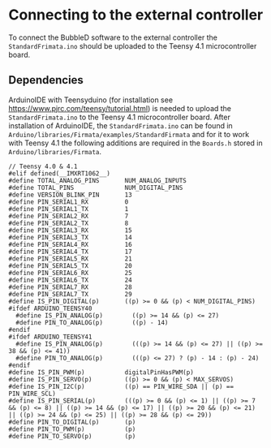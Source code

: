 # Connecting to the external controller

To connect the BubbleD software to the external controller the `StandardFrimata.ino` should be uploaded to the Teensy 4.1 microcontroller board.

## Dependencies
ArduinoIDE with Teensyduino (for installation see https://www.pjrc.com/teensy/tutorial.html) is needed to upload the `StandardFrimata.ino` to the Teensy 4.1 microcontroller board. After installation of ArduinoIDE, the `StandardFrimata.ino` can be found in `Arduino/libraries/Firmata/examples/StandardFirmata` and for it to work with Teensy 4.1 the following additions are required in the `Boards.h` stored in `Arduino/libraries/Firmata`.

```
// Teensy 4.0 & 4.1
#elif defined(__IMXRT1062__)
#define TOTAL_ANALOG_PINS       NUM_ANALOG_INPUTS
#define TOTAL_PINS              NUM_DIGITAL_PINS
#define VERSION_BLINK_PIN       13
#define PIN_SERIAL1_RX          0
#define PIN_SERIAL1_TX          1
#define PIN_SERIAL2_RX          7
#define PIN_SERIAL2_TX          8
#define PIN_SERIAL3_RX          15
#define PIN_SERIAL3_TX          14
#define PIN_SERIAL4_RX          16
#define PIN_SERIAL4_TX          17
#define PIN_SERIAL5_RX          21
#define PIN_SERIAL5_TX          20
#define PIN_SERIAL6_RX          25
#define PIN_SERIAL6_TX          24
#define PIN_SERIAL7_RX          28
#define PIN_SERIAL7_TX          29
#define IS_PIN_DIGITAL(p)       ((p) >= 0 && (p) < NUM_DIGITAL_PINS)
#ifdef ARDUINO_TEENSY40
  #define IS_PIN_ANALOG(p)        ((p) >= 14 && (p) <= 27)
  #define PIN_TO_ANALOG(p)        ((p) - 14)
#endif
#ifdef ARDUINO_TEENSY41
  #define IS_PIN_ANALOG(p)        (((p) >= 14 && (p) <= 27) || ((p) >= 38 && (p) <= 41))
  #define PIN_TO_ANALOG(p)        (((p) <= 27) ? (p) - 14 : (p) - 24)
#endif
#define IS_PIN_PWM(p)           digitalPinHasPWM(p)
#define IS_PIN_SERVO(p)         ((p) >= 0 && (p) < MAX_SERVOS)
#define IS_PIN_I2C(p)           ((p) == PIN_WIRE_SDA || (p) == PIN_WIRE_SCL)
#define IS_PIN_SERIAL(p)        (((p) >= 0 && (p) <= 1) || ((p) >= 7 && (p) <= 8) || ((p) >= 14 && (p) <= 17) || ((p) >= 20 && (p) <= 21) || ((p) >= 24 && (p) <= 25) || ((p) >= 28 && (p) <= 29))
#define PIN_TO_DIGITAL(p)       (p)
#define PIN_TO_PWM(p)           (p)
#define PIN_TO_SERVO(p)         (p)

```
